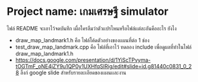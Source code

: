 # Project name: เกมเศรษฐี simulator
ไฟล์ README จะเอาไว้จดบันทึก เผื่อใครลืมว่าตัวเเปรไหนหรือไฟล์เเต่ละอันคืออะไร ยังไง
- draw_map_landmark1.h คือ ไฟล์โค้ดตัวอย่างของเเผนที่ต่อ 1 ช่อง 
- test_draw_map_landmark.cpp คือ ไฟล์ที่เอาไว้ ทดลอง include เพื่อดูผลที่ทำในไฟล์ draw_map_landmark1.h
-  https://docs.google.com/presentation/d/1YiScTPvyma-tOGTmF_oNE4jZY9u1QP0y1UXHfqSIRig/edit#slide=id.g81440c0831_0_28 ลิ้งก์ google slide   สำหรับรายละเอียดของเเผนเเละงาน
